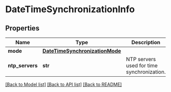 # DateTimeSynchronizationInfo

## Properties
Name | Type | Description | Notes
------------ | ------------- | ------------- | -------------
**mode** | [**DateTimeSynchronizationMode**](DateTimeSynchronizationMode.md) |  | [optional] 
**ntp_servers** | **str** | NTP servers used for time synchronization. | [optional] 

[[Back to Model list]](../README.md#documentation-for-models) [[Back to API list]](../README.md#documentation-for-api-endpoints) [[Back to README]](../README.md)

